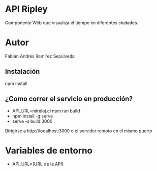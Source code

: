 # API Ripley
Componente Web que visualiza el tiempo en diferentes ciudades.

# Autor
Fabián Andrés Ramírez Sepúlveda

## Instalación
npm install

## ¿Como correr el servicio en producción?
* API_URL=mireloj.cl npm run build
* npm install -g serve
* serve -s build 3000

Dirigirse a http://localhost:3000 o el servidor remoto en el mismo puerto

# Variables de entorno
* API_URL={URL de la API}